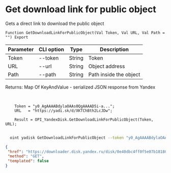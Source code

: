 ﻿---
sidebar_position: 5
---

# Get download link for public object
 Gets a direct link to download the public object



`Function GetDownloadLinkForPublicObject(Val Token, Val URL, Val Path = "") Export`

  | Parameter | CLI option | Type | Description |
  |-|-|-|-|
  | Token | --token | String | Token |
  | URL | --url | String | Object address |
  | Path | --path | String | Path inside the object |

  
  Returns:  Map Of KeyAndValue - serialized JSON response from Yandex

<br/>




```bsl title="Code example"
    Token = "y0_AgAAAABdylaOAAs0QgAAAAD5i-a...";
    URL   = "https://yadi.sk/d/XKTChBth2LcJDw";

    Result = OPI_YandexDisk.GetDownloadLinkForPublicObject(Token, URL);
```



```sh title="CLI command example"
    
  oint yadisk GetDownloadLinkForPublicObject --token "y0_AgAAAABdylaOAA..." --url "https://disk.yandex.by/i/txwzakUVtxgjoQ" --path %path%

```

```json title="Result"
{
 "href": "https://downloader.disk.yandex.ru/disk/0e40dbc4ff0f5e07b18180b444b5307ba65dceafeddc4290e7f0e2318a652ecc/670656b9/gwThwhLBKYvLhQCNnqAHikawF6ofeh69S2Q-9g1T5IGPQ-vmmg5ho0UNlym1cYvMYt55yWUwrNHLEwnJN27VGg%3D%3D?uid=0&filename=c799f944-a1e1-460c-b167-369776aec80b.png&disposition=attachment&hash=Zgug7716lOoPjW/yVHq7fCMf2VsHEqpvymRw7rxCkLG46AH97K0C1XZAECLVSaR1q/J6bpmRyOJonT3VoXnDag%3D%3D%3A&limit=0&content_type=multipart&owner_uid=1573541518&fsize=2114023&hid=03d7263840468e281bd0b238a26e7d0d&media_type=image&tknv=v2",
 "method": "GET",
 "templated": false
}
```
